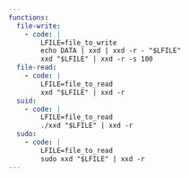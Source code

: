 ```yaml
---
functions:
  file-write:
    - code: |
        LFILE=file_to_write
        echo DATA | xxd | xxd -r - "$LFILE" 
        xxd "$LFILE" | xxd -r -s 100
  file-read:
    - code: |
        LFILE=file_to_read
        xxd "$LFILE" | xxd -r
  suid:
    - code: |
        LFILE=file_to_read
        ./xxd "$LFILE" | xxd -r
  sudo:
    - code: |
        LFILE=file_to_read
        sudo xxd "$LFILE" | xxd -r
---
```

